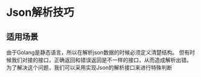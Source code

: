 # Json解析技巧

## 适用场景
由于Golang是静态语言，所以在解析json数据的时候必须定义清楚结构。
但有时候我们对接的接口，正确返回和错误返回是不一样的接口，从而造成解析出错。
为了解决这个问题，我们可以采用实现Json的解析接口来进行特殊判断